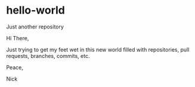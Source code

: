 # hello-world
Just another repository

Hi There,

Just trying to get my feet wet in this new world filled with repositories, pull requests, branches, commits, etc. 

Peace,

Nick
